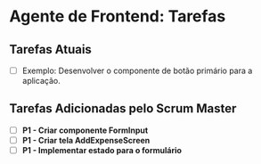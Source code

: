# Agente de Frontend: Tarefas

<!-- ATENÇÃO: Não modifique ou remova este cabeçalho e a estrutura geral deste arquivo. Ele é essencial para o funcionamento do sistema. Adicione suas tarefas abaixo da seção 'Tarefas Adicionadas pelo Scrum Master'. -->

## Tarefas Atuais

- [ ] Exemplo: Desenvolver o componente de botão primário para a aplicação.

## Tarefas Adicionadas pelo Scrum Master

<!-- As tarefas delegadas pelo sistema ou por outros agentes serão adicionadas aqui. Não edite esta seção manualmente. -->


- [ ] **P1 - Criar componente FormInput**
- [ ] **P1 - Criar tela AddExpenseScreen**
- [ ] **P1 - Implementar estado para o formulário**
